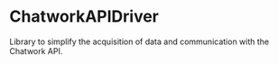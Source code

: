 ChatworkAPIDriver
=================

Library to simplify the acquisition of data and communication with the Chatwork API.
